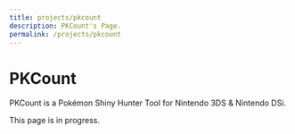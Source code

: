 ```yaml
---
title: projects/pkcount
description: PKCount's Page.
permalink: /projects/pkcount
---
```


# PKCount

PKCount is a Pokémon Shiny Hunter Tool for Nintendo 3DS & Nintendo DSi.

This page is in progress.